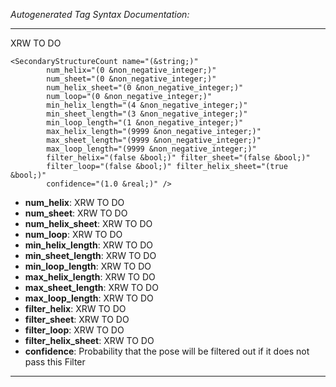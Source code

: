 _Autogenerated Tag Syntax Documentation:_

---
XRW TO DO

```
<SecondaryStructureCount name="(&string;)"
        num_helix="(0 &non_negative_integer;)"
        num_sheet="(0 &non_negative_integer;)"
        num_helix_sheet="(0 &non_negative_integer;)"
        num_loop="(0 &non_negative_integer;)"
        min_helix_length="(4 &non_negative_integer;)"
        min_sheet_length="(3 &non_negative_integer;)"
        min_loop_length="(1 &non_negative_integer;)"
        max_helix_length="(9999 &non_negative_integer;)"
        max_sheet_length="(9999 &non_negative_integer;)"
        max_loop_length="(9999 &non_negative_integer;)"
        filter_helix="(false &bool;)" filter_sheet="(false &bool;)"
        filter_loop="(false &bool;)" filter_helix_sheet="(true &bool;)"
        confidence="(1.0 &real;)" />
```

-   **num_helix**: XRW TO DO
-   **num_sheet**: XRW TO DO
-   **num_helix_sheet**: XRW TO DO
-   **num_loop**: XRW TO DO
-   **min_helix_length**: XRW TO DO
-   **min_sheet_length**: XRW TO DO
-   **min_loop_length**: XRW TO DO
-   **max_helix_length**: XRW TO DO
-   **max_sheet_length**: XRW TO DO
-   **max_loop_length**: XRW TO DO
-   **filter_helix**: XRW TO DO
-   **filter_sheet**: XRW TO DO
-   **filter_loop**: XRW TO DO
-   **filter_helix_sheet**: XRW TO DO
-   **confidence**: Probability that the pose will be filtered out if it does not pass this Filter

---
